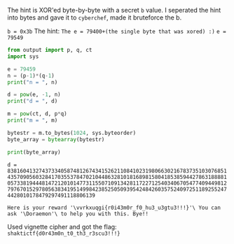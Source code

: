 The hint is XOR'ed byte-by-byte with a secret `b` value.
I seperated the hint into bytes and gave it to `cyberchef`, made it bruteforce the b.

`b = 0x3b`
The hint: `The e = 79400+(the single byte that was xored) :)`
`e = 79549`

```py
from output import p, q, ct
import sys

e = 79459
n = (p-1)*(q-1)
print("n = ", n)

d = pow(e, -1, n)
print("d = ", d)

m = pow(ct, d, p*q)
print("m = ", m)

bytestr = m.to_bytes(1024, sys.byteorder)
byte_array = bytearray(bytestr)

print(byte_array)
```

`d =  83816041327437334058748126743415262110841023198066302167837351030768514357090560328417035537847021044863281018168981580418538594427863188881057338194448147212010147731155071091342811722712540340670547740944981279767015297805638341951499842385250509395424842603575240972511892552474428010178479297491118806139`

`Here is your reward '\vvrkxuqgi{r0i43m0r_f0_hu3_u3gtu3!!!}'\ You can ask '\Doraemon'\ to help you with this. Bye!!`

Used vignette cipher and got the flag:
`shaktictf{d0r43m0n_t0_th3_r3scu3!!!}`
